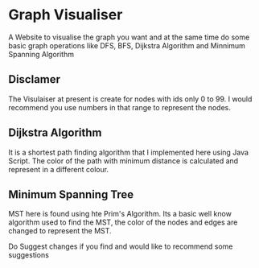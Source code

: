 # Graph Visualiser

A Website to visualise the graph you want and at the same time do some basic graph operations like DFS, BFS, Dijkstra Algorithm and Minnimum Spanning Algorithm

## Disclamer
The Visulaiser at present is create for nodes with ids only 0 to 99. I would recommend you use numbers in that range to represent the nodes.

## Dijkstra Algorithm 
It is a shortest path finding algorithm that I implemented here using Java Script. The color of the path with minimum distance is calculated and represent in a different colour.

## Minimum Spanning Tree
MST here is found using hte Prim's Algorithm. Its a basic well know algorithm used to find the MST, the color of the nodes and edges are changed to represent the MST.

Do Suggest changes if you find and would like to recommend some suggestions
